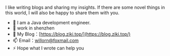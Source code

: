 



I like writing blogs and sharing my insights. If there are some novel things in this world, I will also be happy to share them with you.

- 🔭 I am a Java development engineer.
- 👯 work in shenzhen
- 🌱 My Blog：[https://blog.ziki.top/](https://blog.ziki.top/)
- 📫 Email：willorn@foxmail.com
- ⚡ Hope what I wrote can help you

